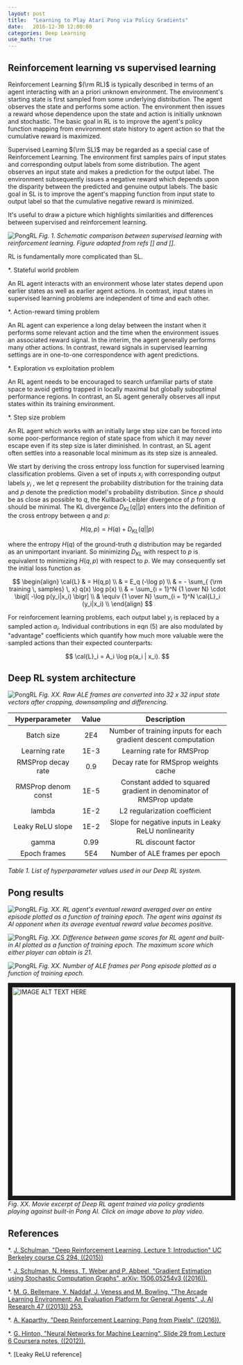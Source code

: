 ```yaml
---
layout: post
title:  "Learning to Play Atari Pong via Policy Gradients"
date:   2016-12-30 12:00:00
categories: Deep Learning
use_math: true
---
```


## Reinforcement learning vs supervised learning 

Reinforcement Learning $(\rm RL)$ is typically described in terms of an
agent interacting with an a priori unknown environment.  The environment's
starting state is first sampled from some underlying distribution.  The
agent observes the state and performs some action.  The environment then
issues a reward whose dependence upon the state and action is initially
unknown and stochastic.  The basic goal in RL is to improve the agent's
policy function mapping from environment state history to agent action so
that the cumulative reward is maximized.

Supervised Learning $(\rm SL)$ may be regarded as a special case of
Reinforcement Learning.  The environment first samples pairs of input
states and corresponding output labels from some distribution.  The agent
observes an input state and makes a prediction for the output label.  The
environment subsequently issues a negative reward which depends upon the
disparity between the predicted and genuine output labels.  The basic goal
in SL is to improve the agent's mapping function from input state to output
label so that the cumulative negative reward is minimized.

It's useful to draw a picture which highlights similarities and differences
between supervised and reinforcement learning.  

![PongRL]({{site.url}}/blog/images/pong_policy_learning/SL_vs_RL.png)
*Fig. 1. Schematic comparison between supervised learning
with reinforcement learning.  Figure adapted from refs [] and [].*

RL is fundamentally more complicated than SL.

*.  Stateful world problem

  An RL agent interacts with an environment whose later states depend upon
earlier states as well as earlier agent actions.  In contrast, input states
in supervised learning problems are independent of time and each other.

*.  Action-reward timing problem

 An RL agent can experience a long delay between the instant when it
 performs some relevant action and the time when the environment issues
 an associated reward signal.  In the interim, the agent generally
 performs many other actions.  In contrast, reward signals in supervised
 learning settings are in one-to-one correspondence with agent predictions.

*.  Exploration vs exploitation problem

 An RL agent needs to be encouraged to search unfamiliar parts of state
space to avoid getting trapped in locally maximal but globally suboptimal
performance regions.  In contrast, an SL agent generally observes all input
states within its training environment.

*.  Step size problem

 An RL agent which works with an initially large step size can be forced
into some poor-performance region of state space from which it may never
escape even if its step size is later diminished.  In contrast, an SL agent
often settles into a reasonable local minimum as its step size is annealed.













We start by deriving the cross entropy loss function for supervised
learning classification problems.  Given a set of inputs $x_i$ with
corresponding output labels $y_i$ , we let $q$ represent the probability
distribution for the training data and $p$ denote the prediction model's
probability distribution.  Since $p$ should be as close as possible to $q$,
the Kullback-Leibler divergence of $p$ from $q$ should be minimal.  The KL
divergence $D_{KL}(q || p)$ enters into the definition of the cross entropy
between $q$ and $p$:

$$ H(q,p) = H(q) + D_{KL}(q || p) $$

where the entropy $H(q)$ of the ground-truth $q$ distribution may be
regarded as an unimportant invariant.  So minimizing $D_{KL}$ with respect
to $p$ is equivalent to minimizing $H(q,p)$ with respect to $p$.  We may
consequently set the initial loss function as

$$ \begin{align}
\cal{L} & = H(q,p) \\
        & = E_q (-\log p) \\
        & = - \sum_{ {\rm training \, samples} \, x} q(x) \log p(x) \\
	& = \sum_{i = 1}^N {1 \over N} \cdot \bigl[ -\log p(y_i|x_i) \bigr] \\
	& \equiv {1 \over N} \sum_{i = 1}^N \cal{L}_i (y_i|x_i) \\
\end{align}
$$

For reinforcement learning problems, each output label $y_i$ is replaced by
a sampled action $a_i$.  Individual contributions in eqn (5) are also
modulated by "advantage" coefficients which quantify how much more valuable
were the sampled actions than their expected counterparts:

$$ \cal{L}_i = A_i \log p(a_i | x_i). $$


## Deep RL system architecture

![PongRL]({{site.url}}/blog/images/pong_policy_learning/preprocessing.png)
*Fig. XX. Raw ALE frames are converted into 32 x 32 input state vectors
after cropping, downsampling and differencing.*




<table style="width:100%">
  <thead>
    <tr>
      <th style="text-align: center">Hyperparameter</th>
      <th style="text-align: center">Value</th>
      <th style="text-align: center">Description</th>
    </tr>
  </thead>
  <tbody>
    <tr>
      <td style="text-align: center">Batch size</td>
      <td style="text-align: center">2E4</td>
      <td style="text-align: center">Number of training inputs for each
gradient descent computation</td>
    </tr>
    <tr>
      <td style="text-align: center">Learning rate</td>
      <td style="text-align: center">1E-3</td>
      <td style="text-align: center">Learning rate for RMSProp</td>
    </tr>
    <tr>
      <td style="text-align: center">RMSProp decay rate</td>
      <td style="text-align: center">0.9</td>
      <td style="text-align: center">Decay rate for RMSprop weights cache</td>
    </tr>
    <tr>
      <td style="text-align: center">RMSProp denom const</td>
      <td style="text-align: center">1E-5</td>
      <td style="text-align: center">Constant added to squared gradient in
denominator of RMSProp update</td>
    </tr>
    <tr>
      <td style="text-align: center">lambda</td>
      <td style="text-align: center">1E-2</td>
      <td style="text-align: center">L2 regularization coefficient</td>
    </tr>
    <tr>
      <td style="text-align: center">Leaky ReLU slope</td>
      <td style="text-align: center">1E-2</td>
      <td style="text-align: center">Slope for negative inputs in Leaky
ReLU nonlinearity</td>
    </tr>
    <tr>
      <td style="text-align: center">gamma</td>
      <td style="text-align: center">0.99</td>
      <td style="text-align: center">RL discount factor</td>
    </tr>
    <tr>
      <td style="text-align: center">Epoch frames</td>
      <td style="text-align: center">5E4</td>
      <td style="text-align: center">Number of ALE frames per epoch</td>
    </tr>
  </tbody>
</table>

*Table 1.  List of hyperparameter values used in our Deep RL system.*


## Pong results


![PongRL]({{site.url}}/blog/images/pong_policy_learning/padded_eventual_rewards.jpg)
*Fig. XX. RL agent's eventual reward averaged over an entire episode
plotted as a function of training epoch.  The agent wins against its AI
opponent when its average eventual reward value becomes positive.*



![PongRL]({{site.url}}/blog/images/pong_policy_learning/padded_delta_game_scores.jpg)
*Fig. XX. Difference between game scores for RL agent and built-in AI
plotted as a function of training epoch.  The maximum score which either
player can obtain is 21.*

![PongRL]({{site.url}}/blog/images/pong_policy_learning/padded_frames_history.jpg)
*Fig. XX. Number of ALE frames per Pong episode plotted as a function of
training epoch.*


<a href="http://www.youtube.com/watch?feature=player_embedded&v=5C4_ztYXZZY"
target="_blank"><img src="http://img.youtube.com/vi/5C4_ztYXZZY/0.jpg"
alt="IMAGE ALT TEXT HERE" width="720" height="480" border="10" /></a>
*Fig. XX.  Movie excerpt of Deep RL agent trained via policy gradients playing
against built-in Pong AI.  Click on image above to play video.*


## References

*.  [J. Schulman, "Deep Reinforcement Learning, Lecture 1: Introduction" UC
Berkeley course CS 294, ((2015))](http://rll.berkeley.edu/deeprlcourse-fa15/docs/2015.08.26.Lecture01Intro.pdf)

*.  [J. Schulman, N. Heess, T. Weber and P. Abbeel, "Gradient Estimation
using Stochastic Computation Graphs", arXiv: 1506.05254v3 ((2016)).](https://arxiv.org/pdf/1506.05254v3.pdf)

*.  [M. G. Bellemare, Y. Naddaf, J. Veness and M. Bowling, "The Arcade
Learning Environment: An Evaluation Platform for General Agents", J. AI
Research 47 ((2013)) 253.](http://www.arcadelearningenvironment.org)

*.  [A. Kaparthy, "Deep Reinforcement Learning: Pong from Pixels", ((2016)).](
http://karpathy.github.io/2016/05/31/rl/)

*. [G. Hinton, "Neural Networks for Machine Learning", Slide 29 from
Lecture 6 Coursera notes,
((2012)).](https://www.coursera.org/learn/neural-networks)

*.  [Leaky ReLU reference]
